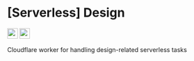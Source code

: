 # [Serverless] Design
<a href="#"><img src="https://img.shields.io/badge/Serverless-blue?style=flat-square" height="24" /></a>
<a href="https://opensource.org/license/mit"><img src="https://img.shields.io/badge/License-MIT-green?style=flat-square" height="24" /></a>

Cloudflare worker for handling design-related serverless tasks

